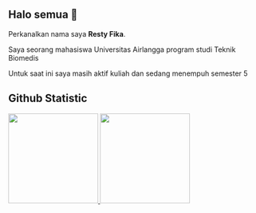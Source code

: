 ## Halo semua 👋

Perkanalkan nama saya **Resty Fika**.<br>

Saya seorang mahasiswa Universitas Airlangga program studi Teknik Biomedis

Untuk saat ini saya masih aktif kuliah dan sedang menempuh semester 5

## Github Statistic
<p align="left">
<a href="https://github.com/penuliscode">
  <img height="180em" src="https://github-readme-stats-eight-theta.vercel.app/api?username=Resss24&show_icons=true&theme=algolia&include_all_commits=true&count_private=true"/>
  <img height="180em" src="https://github-readme-stats-eight-theta.vercel.app/api/top-langs/?username=Resss24&layout=compact&theme=algolia"/>
</a>
</p>
